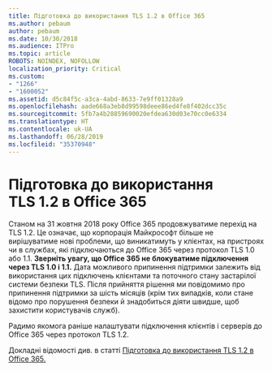 ```yaml
---
title: Підготовка до використання TLS 1.2 в Office 365
ms.author: pebaum
author: pebaum
ms.date: 10/30/2018
ms.audience: ITPro
ms.topic: article
ROBOTS: NOINDEX, NOFOLLOW
localization_priority: Critical
ms.custom:
- "1266"
- "1600052"
ms.assetid: d5c84f5c-a3ca-4abd-8633-7e9ff01328a9
ms.openlocfilehash: aade668a3eb8d99598deee86ed4fe8f402dcc35c
ms.sourcegitcommit: 5fb7a4b28859690020efdea630d03e70cc0e6334
ms.translationtype: HT
ms.contentlocale: uk-UA
ms.lasthandoff: 06/28/2019
ms.locfileid: "35370948"
---
```

# <a name="prepare-for-use-of-tls-12-in-office-365"></a>Підготовка до використання TLS 1.2 в Office 365

Станом на 31 жовтня 2018 року Office 365 продовжуватиме перехід на TLS 1.2. Це означає, що корпорація Майкрософт більше не вирішуватиме нові проблеми, що виникатимуть у клієнтах, на пристроях чи в службах, які підключаються до Office 365 через протокол TLS 1.0 або 1.1. **Зверніть увагу, що Office 365 не блокуватиме підключення через TLS 1.0 і 1.1.** Дата можливого припинення підтримки залежить від використання цих підключень клієнтами та поточного стану застарілої системи безпеки TLS. Після прийняття рішення ми повідомимо про припинення підтримки за шість місяців (крім тих випадків, коли стане відомо про порушення безпеки й знадобиться діяти швидше, щоб захистити користувачів служб).
  
Радимо якомога раніше налаштувати підключення клієнтів і серверів до Office 365 через протокол TLS 1.2.
  
Докладні відомості див. в статті [Підготовка до використання TLS 1.2 в Office 365.](https://support.microsoft.com/help/4057306/preparing-for-tls-1-2-in-office-365)
  